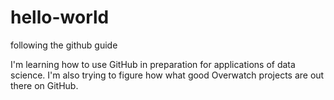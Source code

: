 # hello-world
following the github guide

I'm learning how to use GitHub in preparation for applications of data science.
I'm also trying to figure how what good Overwatch projects are out there on GitHub.
